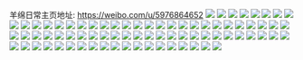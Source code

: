 羊绵日常主页地址: https://weibo.com/u/5976864652 
![](https://wx4.sinaimg.cn/mw2000/006wujwMly1h90cqask5ij31iu214qv5.jpg) 
![](https://wx4.sinaimg.cn/mw2000/006wujwMly1h90cqgj7fjj32c0340kjm.jpg) 
![](https://wx4.sinaimg.cn/mw2000/006wujwMly1h90cqf2gplj32c0340b2a.jpg) 
![](https://wx4.sinaimg.cn/mw2000/006wujwMly1h90cqh44l1j31400u0n20.jpg) 
![](https://wx4.sinaimg.cn/mw2000/006wujwMgy1h82uv9u3ysj32802801kz.jpg) 
![](https://wx4.sinaimg.cn/mw2000/006wujwMgy1h82utu4pzvj32802804qr.jpg) 
![](https://wx4.sinaimg.cn/mw2000/006wujwMgy1h7vu3nagg8j30wi0nytfg.jpg) 
![](https://wx4.sinaimg.cn/mw2000/006wujwMgy1h7vtqxb0ucj30wi0ntag7.jpg) 
![](https://wx4.sinaimg.cn/mw2000/006wujwMgy1h7vtqxp316j30wh0nidk4.jpg) 
![](https://wx4.sinaimg.cn/mw2000/006wujwMgy1h7vtqwp0x6j30wi0nz7au.jpg) 
![](https://wx4.sinaimg.cn/mw2000/006wujwMgy1h7u8hfssc1j30zg1bajyj.jpg) 
![](https://wx4.sinaimg.cn/mw2000/006wujwMly1h7nl3jtojnj322o340e84.jpg) 
![](https://wx4.sinaimg.cn/mw2000/006wujwMly1h7njl945npj30wi16xwo5.jpg) 
![](https://wx4.sinaimg.cn/mw2000/006wujwMly1h7nrl6b8v1j32dc35snpe.jpg) 
![](https://wx4.sinaimg.cn/mw2000/006wujwMly1h7nreiq7mqj32dc35s4qs.jpg) 
![](https://wx4.sinaimg.cn/mw2000/006wujwMly1h7njl8chpdj32c0340npd.jpg) 
![](https://wx4.sinaimg.cn/mw2000/006wujwMly1h7nrez5ztsj32dc35su0z.jpg) 
![](https://wx4.sinaimg.cn/mw2000/006wujwMly1h7nrf43f1wj32dc35shdu.jpg) 
![](https://wx4.sinaimg.cn/mw2000/006wujwMly1h7nl3e9l8lj30wi16qdly.jpg) 
![](https://wx4.sinaimg.cn/mw2000/006wujwMly1h7nrp5m8uij32dc35snpe.jpg) 
![](https://wx4.sinaimg.cn/mw2000/006wujwMly1h7nrf4ncf4j30wi163n5v.jpg) 
![](https://wx4.sinaimg.cn/mw2000/006wujwMly1h7nl3tdrr9j32c1340npg.jpg) 
![](https://wx4.sinaimg.cn/mw2000/006wujwMgy1h6sdjjdy83j32c0340x6r.jpg) 
![](https://wx4.sinaimg.cn/mw2000/006wujwMgy1h6sdjgxhdoj32gu340gud.jpg) 
![](https://wx4.sinaimg.cn/mw2000/006wujwMgy1h6sdje4yayj30wi12f412.jpg) 
![](https://wx4.sinaimg.cn/mw2000/006wujwMly1h6jblbegkaj31o02801kx.jpg) 
![](https://wx4.sinaimg.cn/mw2000/006wujwMly1h6jblhr2mrj31cg2c0qlt.jpg) 
![](https://wx4.sinaimg.cn/mw2000/006wujwMly1h6jbljei6mj328t2apb29.jpg) 
![](https://wx4.sinaimg.cn/mw2000/006wujwMly1h6j511l01tj30u0140460.jpg) 
![](https://wx4.sinaimg.cn/mw2000/006wujwMly1h65dgapmjaj32c0340e84.jpg) 
![](https://wx4.sinaimg.cn/mw2000/006wujwMly1h65dby8ru9j32dc35sn2d.jpg) 
![](https://wx4.sinaimg.cn/mw2000/006wujwMly1h65edoxk7jj30u00r810w.jpg) 
![](https://wx4.sinaimg.cn/mw2000/006wujwMly1h65dcj4q2kj32c03404qr.jpg) 
![](https://wx4.sinaimg.cn/mw2000/006wujwMly1h65e16x895j32bz2czkjo.jpg) 
![](https://wx4.sinaimg.cn/mw2000/006wujwMgy1h65do5wgitj31w02ire82.jpg) 
![](https://wx4.sinaimg.cn/mw2000/006wujwMgy1h65do1vkwfj32dc35skjm.jpg) 
![](https://wx4.sinaimg.cn/mw2000/006wujwMgy1h65dnc8njdj3340340qva.jpg) 
![](https://wx4.sinaimg.cn/mw2000/006wujwMly1h65dc3tj93j31tl2c0qv6.jpg) 
![](https://wx4.sinaimg.cn/mw2000/006wujwMgy1h5mwge1o38j323u35snpe.jpg) 
![](https://wx4.sinaimg.cn/mw2000/006wujwMgy1h5mwvleliaj32b71z2e81.jpg) 
![](https://wx4.sinaimg.cn/mw2000/006wujwMgy1h5my4k7pt9j30t817l47d.jpg) 
![](https://wx4.sinaimg.cn/mw2000/006wujwMgy1h5mwdd0383j30u016pwro.jpg) 
![](https://wx4.sinaimg.cn/mw2000/006wujwMgy1h5mwg09xh1j323u35qnpe.jpg) 
![](https://wx4.sinaimg.cn/mw2000/006wujwMly1h5ndkwfvaij31251d67f6.jpg) 
![](https://wx4.sinaimg.cn/mw2000/006wujwMgy1h5gz3ubwu2j30vl0wm166.jpg) 
![](https://wx4.sinaimg.cn/mw2000/006wujwMly1h5gw9tt5smj32dc35snpf.jpg) 
![](https://wx4.sinaimg.cn/mw2000/006wujwMgy1h5gymfmbqqj32dc35sqv7.jpg) 
![](https://wx4.sinaimg.cn/mw2000/006wujwMgy1h5gyrwf0vdj32bz23zb2b.jpg) 
![](https://wx4.sinaimg.cn/mw2000/006wujwMly1h5gt7s26qjj31sc2dse81.jpg) 
![](https://wx4.sinaimg.cn/mw2000/006wujwMgy1h5h5q3skgjj31sp29kb2b.jpg) 
![](https://wx4.sinaimg.cn/mw2000/006wujwMly1h5gt6ga96wj32c03404qq.jpg) 
![](https://wx4.sinaimg.cn/mw2000/006wujwMgy1h5h5srkqruj32c0340npe.jpg) 
![](https://wx4.sinaimg.cn/mw2000/006wujwMgy1h5gym07wpej32c0340kjm.jpg) 
![](https://wx4.sinaimg.cn/mw2000/006wujwMgy1h5gz0c9b3bj32c0340npe.jpg) 
![](https://wx4.sinaimg.cn/mw2000/006wujwMly1h5c81diq3zj320w31cb2a.jpg) 
![](https://wx4.sinaimg.cn/mw2000/006wujwMly1h57asuup1gj32c0340hdt.jpg) 
![](https://wx4.sinaimg.cn/mw2000/006wujwMly1h57acadgb4j33402c0u0x.jpg) 
![](https://wx4.sinaimg.cn/mw2000/006wujwMgy1h57ps0g12oj317e1fwhdt.jpg) 
![](https://wx4.sinaimg.cn/mw2000/006wujwMly1h57accqvyqj32c03401kz.jpg) 
![](https://wx4.sinaimg.cn/mw2000/006wujwMly1h57aci64roj31fw334b29.jpg) 
![](https://wx4.sinaimg.cn/mw2000/006wujwMly1h57arf3o3zj33402c0x6p.jpg) 
![](https://wx4.sinaimg.cn/mw2000/006wujwMly1h57clby0ufj30vx16lqib.jpg) 
![](https://wx4.sinaimg.cn/mw2000/006wujwMly1h57clan3wyj30xa0oyn4t.jpg) 
![](https://wx4.sinaimg.cn/mw2000/006wujwMly1h57cndpdljj30sg0sggpe.jpg) 
![](https://wx4.sinaimg.cn/mw2000/006wujwMly1h567cyokaqj32c0340kjl.jpg) 
![](https://wx4.sinaimg.cn/mw2000/006wujwMly1h4rk26zylnj310o11japw.jpg) 
![](https://wx4.sinaimg.cn/mw2000/006wujwMgy1h4n2co3uz8j33402c0qv6.jpg) 
![](https://wx4.sinaimg.cn/mw2000/006wujwMgy1h4n2yer5sej30o013bqco.jpg) 
![](https://wx4.sinaimg.cn/mw2000/006wujwMgy1h4n2y5n4z7j30u00u848a.jpg) 
![](https://wx4.sinaimg.cn/mw2000/006wujwMgy1h4n2fc1dwaj31yc0wi1kx.jpg) 
![](https://wx4.sinaimg.cn/mw2000/006wujwMgy1h4n2wkcf50j30sr0d0gnm.jpg) 
![](https://wx4.sinaimg.cn/mw2000/006wujwMgy1h4kon1mpthj30wh0ue7al.jpg) 
![](https://wx4.sinaimg.cn/mw2000/006wujwMgy1h4knoq7sjnj32yo1o0qv5.jpg) 
![](https://wx4.sinaimg.cn/mw2000/006wujwMgy1h4jjkeo3fkj33402c0kjm.jpg) 
![](https://wx4.sinaimg.cn/mw2000/006wujwMgy1h4idxlvjm6j32yo2yo7wi.jpg) 
![](https://wx4.sinaimg.cn/mw2000/006wujwMgy1h4idzrjqy2j31hc1hcnfp.jpg) 
![](https://wx4.sinaimg.cn/mw2000/006wujwMgy1h4hbyyno78j30tz13aqmq.jpg) 
